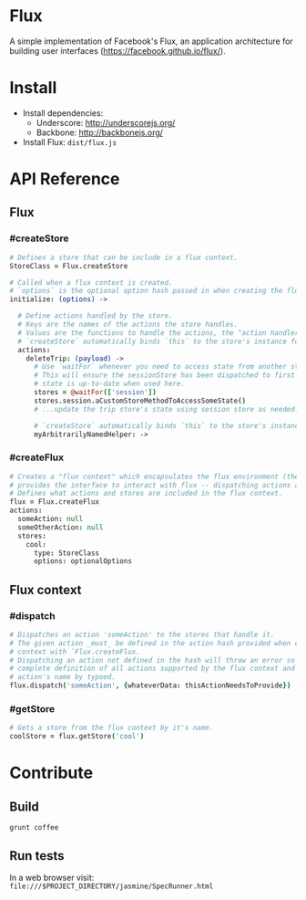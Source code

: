 # Flux
A simple implementation of Facebook's Flux, an application architecture for building user interfaces (https://facebook.github.io/flux/).

# Install
- Install dependencies:
  - Underscore: http://underscorejs.org/
  - Backbone: http://backbonejs.org/
- Install Flux: `dist/flux.js`

# API Reference

## Flux

### #createStore

```coffeescript
# Defines a store that can be include in a flux context.
StoreClass = Flux.createStore

# Called when a flux context is created.
# `options` is the optional option hash passed in when creating the flux context.
initialize: (options) ->

  # Define actions handled by the store.
  # Keys are the names of the actions the store handles.
  # Values are the functions to handle the actions, the "action handlers".
  # `createStore` automatically binds `this` to the store's instance for all action handlers
  actions:
    deleteTrip: (payload) ->
      # Use `waitFor` whenever you need to access state from another store.
      # This will ensure the sessionStore has been dispatched to first so its
      # state is up-to-date when used here.
      stores = @waitFor(['session'])
      stores.session.aCustomStoreMethodToAccessSomeState()
      # ...update the trip store's state using session store as needed...

      # `createStore` automatically binds `this` to the store's instance for all helper functions
      myArbitrarilyNamedHelper: ->
```

### #createFlux

```coffeescript
# Creates a "flux context" which encapsulates the flux environment (the stores and dispatcher) and
# provides the interface to interact with flux -- dispatching actions and getting stores.  
# Defines what actions and stores are included in the flux context.
flux = Flux.createFlux
actions:
  someAction: null
  someOtherAction: null
  stores:
    cool:
      type: StoreClass
      options: optionalOptions

```

## Flux context

### #dispatch
```coffeescript
# Dispatches an action 'someAction' to the stores that handle it.
# The given action _must_ be defined in the action hash provided when creating the flux
# context with `Flux.createFlux.
# Dispatching an action not defined in the hash will throw an error so that the actions hash provides a
# complete definition of all actions supported by the flux context and to help with debugging should an
# action's name by typoed.
flux.dispatch('someAction', {whateverData: thisActionNeedsToProvide})
```

### #getStore
```coffeescript
# Gets a store from the flux context by it's name.
coolStore = flux.getStore('cool')
```

# Contribute

## Build
`grunt coffee`

## Run tests
In a web browser visit: `file:///$PROJECT_DIRECTORY/jasmine/SpecRunner.html`
